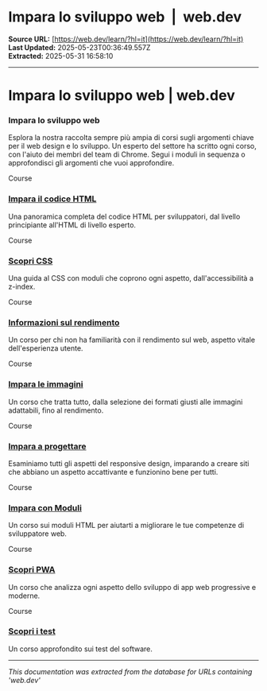 # Impara lo sviluppo web  |  web.dev

**Source URL:** [https://web.dev/learn/?hl=it](https://web.dev/learn/?hl=it)  
**Last Updated:** 2025-05-23T00:36:49.557Z  
**Extracted:** 2025-05-31 16:58:10

---

# Impara lo sviluppo web | web.dev

### Impara lo sviluppo web

Esplora la nostra raccolta sempre più ampia di corsi sugli argomenti chiave per il web design e lo sviluppo. Un esperto del settore ha scritto ogni corso, con l'aiuto dei membri del team di Chrome. Segui i moduli in sequenza o approfondisci gli argomenti che vuoi approfondire.

Course

### [Impara il codice HTML](https://web.dev/learn/html?hl=it)

Una panoramica completa del codice HTML per sviluppatori, dal livello principiante all'HTML di livello esperto.

Course

### [Scopri CSS](https://web.dev/learn/css?hl=it)

Una guida al CSS con moduli che coprono ogni aspetto, dall'accessibilità a z-index.

Course

### [Informazioni sul rendimento](https://web.dev/learn/performance?hl=it)

Un corso per chi non ha familiarità con il rendimento sul web, aspetto vitale dell'esperienza utente.

Course

### [Impara le immagini](https://web.dev/learn/images?hl=it)

Un corso che tratta tutto, dalla selezione dei formati giusti alle immagini adattabili, fino al rendimento.

Course

### [Impara a progettare](https://web.dev/learn/design?hl=it)

Esaminiamo tutti gli aspetti del responsive design, imparando a creare siti che abbiano un aspetto accattivante e funzionino bene per tutti.

Course

### [Impara con Moduli](https://web.dev/learn/forms?hl=it)

Un corso sui moduli HTML per aiutarti a migliorare le tue competenze di sviluppatore web.

Course

### [Scopri PWA](https://web.dev/learn/pwa?hl=it)

Un corso che analizza ogni aspetto dello sviluppo di app web progressive e moderne.

Course

### [Scopri i test](https://web.dev/learn/testing?hl=it)

Un corso approfondito sui test del software.

---

*This documentation was extracted from the database for URLs containing 'web.dev'*
